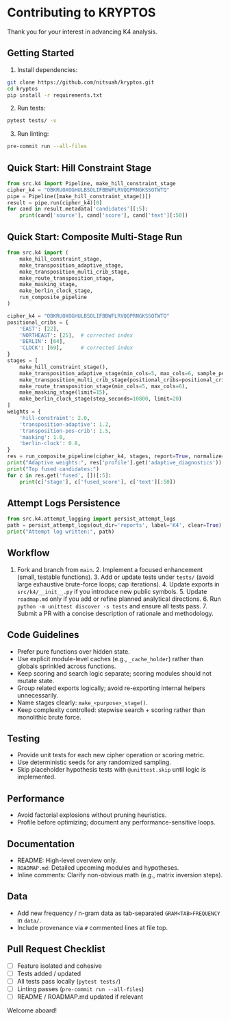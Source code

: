 # Contributing to KRYPTOS

Thank you for your interest in advancing K4 analysis.

## Getting Started

1. Install dependencies:

```bash
git clone https://github.com/nitsuah/kryptos.git
cd kryptos
pip install -r requirements.txt
```

2. Run tests:

```bash
pytest tests/ -v
```

3. Run linting:

```bash
pre-commit run --all-files
```

## Quick Start: Hill Constraint Stage

```python
from src.k4 import Pipeline, make_hill_constraint_stage
cipher_k4 = "OBKRUOXOGHULBSOLIFBBWFLRVQQPRNGKSSOTWTQ"
pipe = Pipeline([make_hill_constraint_stage()])
result = pipe.run(cipher_k4)[0]
for cand in result.metadata['candidates'][:5]:
    print(cand['source'], cand['score'], cand['text'][:50])
```

## Quick Start: Composite Multi-Stage Run

```python
from src.k4 import (
    make_hill_constraint_stage,
    make_transposition_adaptive_stage,
    make_transposition_multi_crib_stage,
    make_route_transposition_stage,
    make_masking_stage,
    make_berlin_clock_stage,
    run_composite_pipeline
)

cipher_k4 = "OBKRUOXOGHULBSOLIFBBWFLRVQQPRNGKSSOTWTQ"
positional_cribs = {
    'EAST': [22],
    'NORTHEAST': [25],  # corrected index
    'BERLIN': [64],
    'CLOCK': [69],      # corrected index
}
stages = [
    make_hill_constraint_stage(),
    make_transposition_adaptive_stage(min_cols=5, max_cols=6, sample_perms=200, partial_length=50),
    make_transposition_multi_crib_stage(positional_cribs=positional_cribs, min_cols=5, max_cols=6),
    make_route_transposition_stage(min_cols=5, max_cols=6),
    make_masking_stage(limit=15),
    make_berlin_clock_stage(step_seconds=10800, limit=20)
]
weights = {
    'hill-constraint': 2.0,
    'transposition-adaptive': 1.2,
    'transposition-pos-crib': 1.5,
    'masking': 1.0,
    'berlin-clock': 0.8,
}
res = run_composite_pipeline(cipher_k4, stages, report=True, normalize=True, adaptive=True)
print("Adaptive weights:", res['profile'].get('adaptive_diagnostics'))
print("Top fused candidates:")
for c in res.get('fused', [])[:5]:
    print(c['stage'], c['fused_score'], c['text'][:50])
```

## Attempt Logs Persistence

```python
from src.k4.attempt_logging import persist_attempt_logs
path = persist_attempt_logs(out_dir='reports', label='K4', clear=True)
print("Attempt log written:", path)
```

## Workflow

1. Fork and branch from `main`. 2. Implement a focused enhancement (small, testable functions). 3. Add or update tests
under `tests/` (avoid large exhaustive brute-force loops; cap iterations). 4. Update exports in `src/k4/__init__.py` if
you introduce new public symbols. 5. Update `roadmap.md` only if you add or refine planned analytical directions. 6. Run
`python -m unittest discover -s tests` and ensure all tests pass. 7. Submit a PR with a concise description of rationale
and methodology.

## Code Guidelines

- Prefer pure functions over hidden state.
- Use explicit module-level caches (e.g., `_cache_holder`) rather than globals sprinkled across
functions.
- Keep scoring and search logic separate; scoring modules should not mutate state.
- Group related exports logically; avoid re-exporting internal helpers unnecessarily.
- Name stages clearly: `make_<purpose>_stage()`.
- Keep complexity controlled: stepwise search + scoring rather than monolithic brute force.

## Testing

- Provide unit tests for each new cipher operation or scoring metric.
- Use deterministic seeds for any randomized sampling.
- Skip placeholder hypothesis tests with `@unittest.skip` until logic is implemented.

## Performance

- Avoid factorial explosions without pruning heuristics.
- Profile before optimizing; document any performance-sensitive loops.

## Documentation

- README: High-level overview only.
- `ROADMAP.md`: Detailed upcoming modules and hypotheses.
- Inline comments: Clarify non-obvious math (e.g., matrix inversion steps).

## Data

- Add new frequency / n-gram data as tab-separated `GRAM<TAB>FREQUENCY` in `data/`.
- Include provenance via `#` commented lines at file top.

## Pull Request Checklist

- [ ] Feature isolated and cohesive
- [ ] Tests added / updated
- [ ] All tests pass locally (`pytest tests/`)
- [ ] Linting passes (`pre-commit run --all-files`)
- [ ] README / ROADMAP.md updated if relevant

Welcome aboard!
